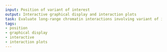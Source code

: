 ```yaml
---
input: Position of variant of interest
output: Interactive graphical display and interaction plots
task: Evaluate long-range chromatin interactions involving variant of interest
tags:
- position
- graphical display
- interactive
- interaction plots
---
```

